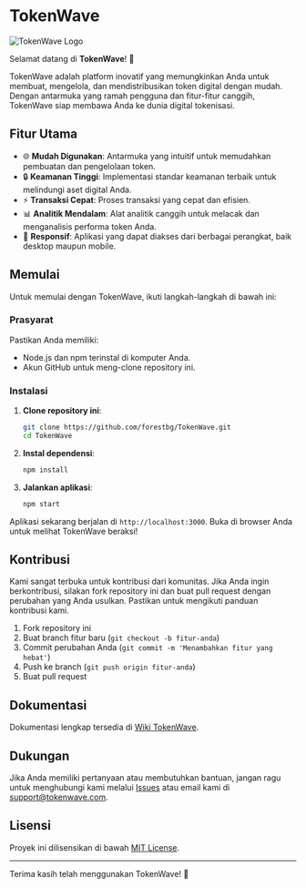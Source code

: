 # TokenWave

![TokenWave Logo](https://github.com/forestbg/TokenWave/blob/main/assets/logo.png)

Selamat datang di **TokenWave**! 🚀

TokenWave adalah platform inovatif yang memungkinkan Anda untuk membuat, mengelola, dan mendistribusikan token digital dengan mudah. Dengan antarmuka yang ramah pengguna dan fitur-fitur canggih, TokenWave siap membawa Anda ke dunia digital tokenisasi.

## Fitur Utama

- 🌐 **Mudah Digunakan**: Antarmuka yang intuitif untuk memudahkan pembuatan dan pengelolaan token.
- 🔒 **Keamanan Tinggi**: Implementasi standar keamanan terbaik untuk melindungi aset digital Anda.
- ⚡ **Transaksi Cepat**: Proses transaksi yang cepat dan efisien.
- 📊 **Analitik Mendalam**: Alat analitik canggih untuk melacak dan menganalisis performa token Anda.
- 📱 **Responsif**: Aplikasi yang dapat diakses dari berbagai perangkat, baik desktop maupun mobile.

## Memulai

Untuk memulai dengan TokenWave, ikuti langkah-langkah di bawah ini:

### Prasyarat

Pastikan Anda memiliki:

- Node.js dan npm terinstal di komputer Anda.
- Akun GitHub untuk meng-clone repository ini.

### Instalasi

1. **Clone repository ini**:
    ```bash
    git clone https://github.com/forestbg/TokenWave.git
    cd TokenWave
    ```

2. **Instal dependensi**:
    ```bash
    npm install
    ```

3. **Jalankan aplikasi**:
    ```bash
    npm start
    ```

Aplikasi sekarang berjalan di `http://localhost:3000`. Buka di browser Anda untuk melihat TokenWave beraksi!

## Kontribusi

Kami sangat terbuka untuk kontribusi dari komunitas. Jika Anda ingin berkontribusi, silakan fork repository ini dan buat pull request dengan perubahan yang Anda usulkan. Pastikan untuk mengikuti panduan kontribusi kami.

1. Fork repository ini
2. Buat branch fitur baru (`git checkout -b fitur-anda`)
3. Commit perubahan Anda (`git commit -m 'Menambahkan fitur yang hebat'`)
4. Push ke branch (`git push origin fitur-anda`)
5. Buat pull request

## Dokumentasi

Dokumentasi lengkap tersedia di [Wiki TokenWave](https://github.com/forestbg/TokenWave/wiki).

## Dukungan

Jika Anda memiliki pertanyaan atau membutuhkan bantuan, jangan ragu untuk menghubungi kami melalui [Issues](https://github.com/forestbg/TokenWave/issues) atau email kami di support@tokenwave.com.

## Lisensi

Proyek ini dilisensikan di bawah [MIT License](LICENSE).

---

Terima kasih telah menggunakan TokenWave! 🎉
